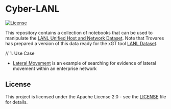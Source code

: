 # Cyber-LANL

[![License](https://img.shields.io/github/license/trovares/Cyber-LANL.svg?style=popout-square)](https://opensource.org/licenses/Apache-2.0)

This repository contains a collection of notebooks that can be used to
manipulate the [LANL Unified Host and Network Dataset](https://csr.lanl.gov/data/2017.html).
Note that Trovares has prepared a version of this data ready for the xGT tool
[LANL Dataset](https://datasets.trovares.com/cyber/LANL/).

// 1. Use Case

  - [Lateral Movement](lateral_movement) is an example of searching for 
  evidence of lateral movement within an enterprise network

## License
This project is licensed under the Apache License 2.0 - see 
the [LICENSE](LICENSE) file for details.
